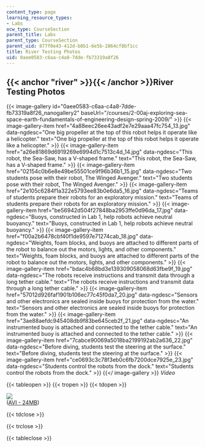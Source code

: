 ```yaml
---
content_type: page
learning_resource_types:
- Labs
ocw_type: CourseSection
parent_title: Labs
parent_type: CourseSection
parent_uid: 877f0e43-412d-b8b1-6e5b-2864cf8bf1cc
title: River Testing Photos
uid: 0aee0583-c6aa-c4a8-7dde-fb73319a8f26
---
```


{{< anchor "river" >}}{{< /anchor >}}River Testing Photos
---------------------------------------------------------
{{< image-gallery id="0aee0583-c6aa-c4a8-7dde-fb73319a8f26_nanogallery2" baseUrl="/courses/2-00aj-exploring-sea-space-earth-fundamentals-of-engineering-design-spring-2009/" >}}
{{< image-gallery-item href="4a88eec26ee43adf2e7e29aaa47fc754_13.jpg" data-ngdesc="One big propeller at the top of this robot helps it operate like a helicopter." text="One big propeller at the top of this robot helps it operate like a helicopter." >}}
{{< image-gallery-item href="a26e81869d6919269e6994d1c7513c4d_14.jpg" data-ngdesc="This robot, the Sea-Saw, has a V-shaped frame." text="This robot, the Sea-Saw, has a V-shaped frame." >}}
{{< image-gallery-item href="02154c0b6e8e49be55501ce9f96b36b1_15.jpg" data-ngdesc="Two students pose with their robot, The Winged Avenger." text="Two students pose with their robot, The Winged Avenger." >}}
{{< image-gallery-item href="2e105c6284f1a322e5793ee83b0e6da5_16.jpg" data-ngdesc="Teams of students prepare their robots for an exploratory mission." text="Teams of students prepare their robots for an exploratory mission." >}}
{{< image-gallery-item href="be56942d504f27848ba2953ffe0d96da_17.jpg" data-ngdesc="Buoys, constructed in Lab 1, help robots achieve neutral buoyancy." text="Buoys, constructed in Lab 1, help robots achieve neutral buoyancy." >}}
{{< image-gallery-item href="f00a2b6478cbf40f1de9597e71274cab_18.jpg" data-ngdesc="Weights, foam blocks, and buoys are attached to different parts of the robot to balance out the motors, lights, and other components." text="Weights, foam blocks, and buoys are attached to different parts of the robot to balance out the motors, lights, and other components." >}}
{{< image-gallery-item href="bdac4b68bd3e139309058068d63fbe9f_19.jpg" data-ngdesc="The robots receive instructions and transmit data through a long tether cable." text="The robots receive instructions and transmit data through a long tether cable." >}}
{{< image-gallery-item href="57012d926faf1901b106ec77c45f0da7_20.jpg" data-ngdesc="Sensors and other electronics are sealed inside buoys for protection from the water." text="Sensors and other electronics are sealed inside buoys for protection from the water." >}}
{{< image-gallery-item href="3ae88aefdc945408db9f83be645ceb2f_21.jpg" data-ngdesc="An instrumented buoy is attached and connected to the tether cable." text="An instrumented buoy is attached and connected to the tether cable." >}}
{{< image-gallery-item href="7cabce90069a5018ba2199192ab2a636_22.jpg" data-ngdesc="Before diving, students test the steering at the surface." text="Before diving, students test the steering at the surface." >}}
{{< image-gallery-item href="ce0693c3c78f3eb0c6fb7200dce7925e_23.jpg" data-ngdesc="Students control the robots from the dock." text="Students control the robots from the dock." >}}
{{</ image-gallery >}}
_Video_

{{< tableopen >}}
{{< tropen >}}
{{< tdopen >}}


[![](http://ocw.mit.edu/ans7870/2/2.00AJ/s09/labs/thumbnails/river.jpg)](/ans7870/2/2.00AJ/s09/labs/river.avi)  
([AVI - 24MB](/ans7870/2/2.00AJ/s09/labs/river.avi))


{{< tdclose >}}

{{< trclose >}}

{{< tableclose >}}